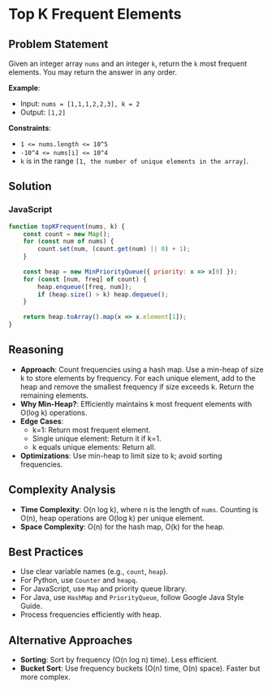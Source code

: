 # Top K Frequent Elements

## Problem Statement
Given an integer array `nums` and an integer `k`, return the `k` most frequent elements. You may return the answer in any order.

**Example**:
- Input: `nums = [1,1,1,2,2,3], k = 2`
- Output: `[1,2]`

**Constraints**:
- `1 <= nums.length <= 10^5`
- `-10^4 <= nums[i] <= 10^4`
- `k` is in the range `[1, the number of unique elements in the array]`.

## Solution

### JavaScript
```javascript
function topKFrequent(nums, k) {
    const count = new Map();
    for (const num of nums) {
        count.set(num, (count.get(num) || 0) + 1);
    }
    
    const heap = new MinPriorityQueue({ priority: x => x[0] });
    for (const [num, freq] of count) {
        heap.enqueue([freq, num]);
        if (heap.size() > k) heap.dequeue();
    }
    
    return heap.toArray().map(x => x.element[1]);
}
```

## Reasoning
- **Approach**: Count frequencies using a hash map. Use a min-heap of size k to store elements by frequency. For each unique element, add to the heap and remove the smallest frequency if size exceeds k. Return the remaining elements.
- **Why Min-Heap?**: Efficiently maintains k most frequent elements with O(log k) operations.
- **Edge Cases**:
  - k=1: Return most frequent element.
  - Single unique element: Return it if k=1.
  - k equals unique elements: Return all.
- **Optimizations**: Use min-heap to limit size to k; avoid sorting frequencies.

## Complexity Analysis
- **Time Complexity**: O(n log k), where n is the length of `nums`. Counting is O(n), heap operations are O(log k) per unique element.
- **Space Complexity**: O(n) for the hash map, O(k) for the heap.

## Best Practices
- Use clear variable names (e.g., `count`, `heap`).
- For Python, use `Counter` and `heapq`.
- For JavaScript, use `Map` and priority queue library.
- For Java, use `HashMap` and `PriorityQueue`, follow Google Java Style Guide.
- Process frequencies efficiently with heap.

## Alternative Approaches
- **Sorting**: Sort by frequency (O(n log n) time). Less efficient.
- **Bucket Sort**: Use frequency buckets (O(n) time, O(n) space). Faster but more complex.